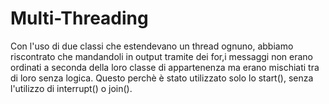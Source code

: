 # Multi-Threading
Con l'uso di due classi che estendevano un thread ognuno, abbiamo riscontrato che mandandoli in output tramite dei for,i messaggi non erano ordinati a seconda della loro classe di appartenenza ma erano mischiati tra di loro senza logica.
Questo perchè è stato utilizzato solo lo start(), senza l'utilizzo di interrupt() o join().
